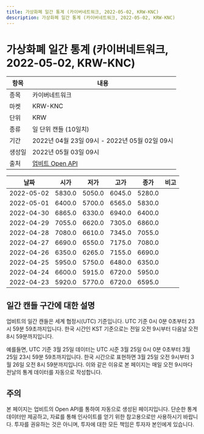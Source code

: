 ```yaml
---
title: 가상화폐 일간 통계 (카이버네트워크, 2022-05-02, KRW-KNC)
description: 가상화폐 일간 통계 (카이버네트워크, 2022-05-02, KRW-KNC)
---
```



가상화폐 일간 통계 (카이버네트워크, 2022-05-02, KRW-KNC)
===

|항목|내용|
|--|--|
|종목|카이버네트워크|
|마켓|KRW-KNC|
|단위|KRW|
|종류|일 단위 캔들 (10일치)|
|기간|2022년 04월 23일 09시 - 2022년 05월 02일 09시|
|생성일|2022년 05월 03일 09시|
|출처|[업비트 Open API](https://docs.upbit.com)|


|날짜|시가|저가|고가|종가|비고|
|--|--|--|--|--|--|
|2022-05-02|5830.0|5050.0|6045.0|5280.0|    |
|2022-05-01|6400.0|5700.0|6565.0|5830.0|    |
|2022-04-30|6865.0|6330.0|6940.0|6400.0|    |
|2022-04-29|7055.0|6620.0|7305.0|6860.0|    |
|2022-04-28|7080.0|6610.0|7345.0|7055.0|    |
|2022-04-27|6690.0|6550.0|7175.0|7080.0|    |
|2022-04-26|6350.0|6265.0|7155.0|6690.0|    |
|2022-04-25|5950.0|5750.0|6480.0|6350.0|    |
|2022-04-24|6600.0|5915.0|6720.0|5950.0|    |
|2022-04-23|5920.0|5770.0|6720.0|6595.0|    |


일간 캔들 구간에 대한 설명
---


업비트의 일간 캔들은 세계 협정시(UTC) 기준입니다. 
UTC 기준 0시 0분 0초부터 23시 59분 59초까지입니다. 
한국 시간인 KST 기준으로는 전일 오전 9시부터 다음날 오전 8시 59분까지입니다. 


예를들면, UTC 기준 3월 25일 데이터는 UTC 시준 3월 25일 0시 0분 0초부터 3월 25일 23시 59분 59초까지입니다. 
한국 시간으로 표현하면 3월 25일 오전 9시부터 3월 26일 오전 8시 59분까지입니다. 
이와 같은 이유로 본 페이지는 매일 오전 9시마다 전날의 통계 데이터를 자동으로 작성합니다. 


주의
---


본 페이지는 업비트의 Open API를 통하여 자동으로 생성된 페이지입니다. 
단순한 통계 데이터만 제공하고, 자료를 통해 인사이트를 얻기 위한 참고용으로만 사용하시기 바랍니다. 
투자를 권유하는 것은 아니며, 투자에 대한 모든 책임은 투자자 본인에게 있습니다. 
